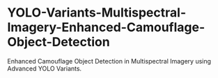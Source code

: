 # YOLO-Variants-Multispectral-Imagery-Enhanced-Camouflage-Object-Detection
Enhanced Camouflage Object Detection in Multispectral Imagery using Advanced YOLO Variants. 

